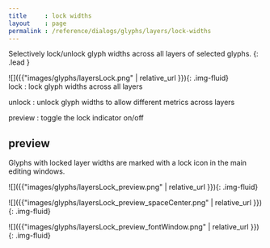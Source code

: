 ```yaml
---
title     : lock widths
layout    : page
permalink : /reference/dialogs/glyphs/layers/lock-widths
---
```


Selectively lock/unlock glyph widths across all layers of selected glyphs.
{: .lead }


<div class='row'>

<div class='col-sm-4' markdown='1'> 
![]({{"images/glyphs/layersLock.png" | relative_url }}){: .img-fluid}
</div>

<div class='col-sm-8' markdown='1'> 
lock
: lock glyph widths across all layers

unlock
: unlock glyph widths to allow different metrics across layers

preview
: toggle the lock indicator on/off
</div>

</div>


preview
-------

Glyphs with locked layer widths are marked with a lock icon in the main editing windows.

![]({{"images/glyphs/layersLock_preview.png" | relative_url }}){: .img-fluid}

![]({{"images/glyphs/layersLock_preview_spaceCenter.png" | relative_url }}){: .img-fluid}

![]({{"images/glyphs/layersLock_preview_fontWindow.png" | relative_url }}){: .img-fluid}
